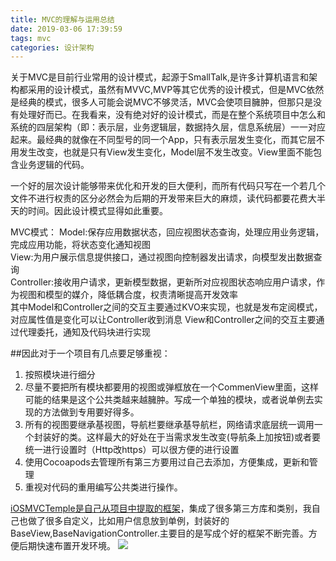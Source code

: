 ```yaml
---
title: MVC的理解与运用总结
date: 2019-03-06 17:39:59
tags: mvc
categories: 设计架构
---
```




关于MVC是目前行业常用的设计模式，起源于SmallTalk,是许多计算机语言和架构都采用的设计模式，虽然有MVVC,MVP等其它优秀的设计模式，但是MVC依然是经典的模式，很多人可能会说MVC不够灵活，MVC会使项目臃肿，但那只是没有处理好而已。在我看来，没有绝对好的设计模式，而是在整个系统项目中怎么和系统的四层架构（即：表示层，业务逻辑层，数据持久层，信息系统层）一一对应起来。最经典的就像在不同型号的同一个App，只有表示层发生变化，而其它层不用发生改变，也就是只有View发生变化，Model层不发生改变。View里面不能包含业务逻辑的代码。

一个好的层次设计能够带来优化和开发的巨大便利，而所有代码只写在一个若几个文件不进行权责的区分必然会为后期的开发带来巨大的麻烦，读代码都要花费大半天的时间。因此设计模式显得如此重要。

MVC模式：
Model:保存应用数据状态，回应视图状态查询，处理应用业务逻辑，完成应用功能，将状态变化通知视图  
View:为用户展示信息提供接口，通过视图向控制器发出请求，向模型发出数据查询  
Controller:接收用户请求，更新模型数据，更新所对应视图状态响应用户请求，作为视图和模型的媒介，降低耦合度，权责清晰提高开发效率  
其中Model和Controller之间的交互主要通过KVO来实现，也就是发布定阅模式，对应属性值是变化可以让Controller收到消息
View和Controller之间的交互主要通过代理委托，通知及代码块进行实现

##因此对于一个项目有几点要足够重视：  
1. 按照模块进行细分  
2. 尽量不要把所有模块都要用的视图或弹框放在一个CommenView里面，这样可能的结果是这个公共类越来越臃肿。写成一个单独的模块，或者说单例去实现的方法做到专用要好得多。
3. 所有的视图要继承基视图，导航栏要继承基导航栏，网络请求底层统一调用一个封装好的类。这样最大的好处在于当需求发生改变(导航条上加按钮)或者要统一进行设置时（Http改https）可以很方便的进行设置
4. 使用Cocoapods去管理所有第三方要用过自己去添加，方便集成，更新和管理
5. 重视对代码的重用编写公共类进行操作。

[iOSMVCTemple是自己从项目中提取的框架](https://github.com/cooler112/iOSMVCTemple)，集成了很多第三方库和类别，我自己也做了很多自定义，比如用户信息放到单例，封装好的BaseView,BaseNavigationController.主要目的是写成个好的框架不断完善。方便后期快速布置开发环境。
![](./image/1.png)